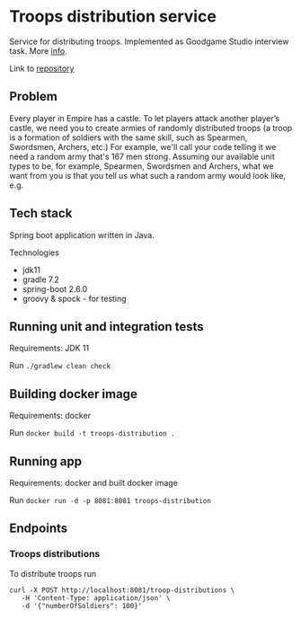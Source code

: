 # Troops distribution service

Service for distributing troops. Implemented as Goodgame Studio interview task. More [info](./Solution%20Challenge.pdf).

Link to [repository](https://gitlab.com/filip2801/troops-distribution/-/tree/master)

## Problem
Every player in Empire has a castle. To let players attack another player’s castle, we need you to create armies of randomly distributed
troops (a troop is a formation of soldiers with the same skill, such as Spearmen, Swordsmen, Archers, etc.)
For example, we'll call your code telling it we need a random army that's 167 men strong. Assuming our available unit types to be, for
example, Spearmen, Swordsmen and Archers, what we want from you is that you tell us what such a random army would look like, e.g.

## Tech stack
Spring boot application written in Java.

Technologies
* jdk11
* gradle 7.2
* spring-boot 2.6.0
* groovy & spock - for testing

## Running unit and integration tests
Requirements: JDK 11

Run `./gradlew clean check`

## Building docker image
Requirements: docker

Run `docker build -t troops-distribution .`

## Running app
Requirements: docker and built docker image

Run `docker run -d -p 8081:8081 troops-distribution`

## Endpoints
### Troops distributions
To distribute troops run
```
curl -X POST http://localhost:8081/troop-distributions \
   -H 'Content-Type: application/json' \
   -d '{"numberOfSoldiers": 100}'
```

